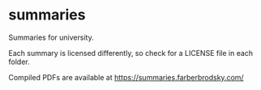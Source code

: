 # summaries
Summaries for university.

Each summary is licensed differently, so check for a LICENSE file in each folder.

Compiled PDFs are available at https://summaries.farberbrodsky.com/
